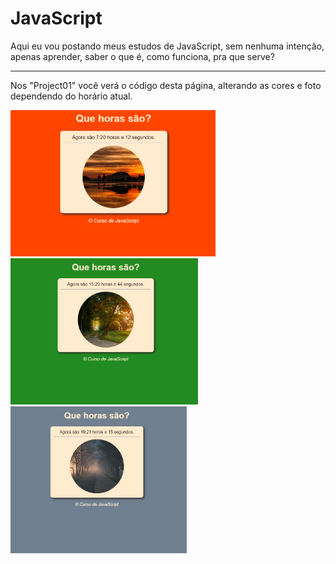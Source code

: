 # JavaScript
Aqui eu vou postando meus estudos de JavaScript, sem nenhuma intenção, apenas aprender, saber o que é, como funciona, pra que serve? <hr>

Nos "Project01" você verá o código desta página, alterando as cores e foto dependendo do horário atual.

<img src="print1.png" width="328"> <img src="print2.png" width="300"> <img src="print3.png" width="282">
